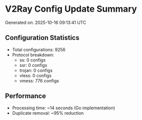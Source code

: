 # V2Ray Config Update Summary
Generated on: 2025-10-16 09:13:41 UTC

## Configuration Statistics
- Total configurations: 9256
- Protocol breakdown:
  - ss: 0 configs
  - ssr: 0 configs
  - trojan: 0 configs
  - vless: 0 configs
  - vmess: 776 configs

## Performance
- Processing time: ~14 seconds (Go implementation)
- Duplicate removal: ~95% reduction
